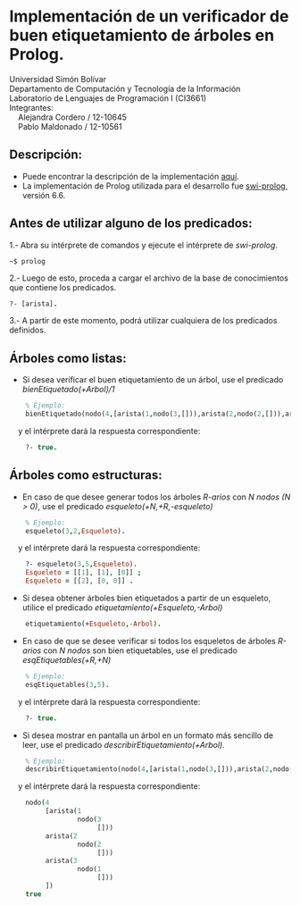 # Implementación de un verificador de buen etiquetamiento de árboles en Prolog.

Universidad Simón Bolívar  
Departamento de Computación y Tecnología de la Información  
Laboratorio de Lenguajes de Programación I (CI3661)  
Integrantes:  
&nbsp;&nbsp;&nbsp;&nbsp;Alejandra Cordero / 12-10645  
&nbsp;&nbsp;&nbsp;&nbsp;Pablo Maldonado / 12-10561  

## Descripción:

* Puede encontrar la descripción de la implementación [aquí](https://github.com/Proyectos-AP/Lenguajes_CI3661/blob/master/Proyecto_2/Enunciado.pdf).
* La implementación de Prolog utilizada para el desarrollo fue [swi-prolog](http://www.swi-prolog.org/), versión 6.6.

## Antes de utilizar alguno de los predicados:
1.- Abra su intérprete de comandos y ejecute el intérprete de *swi-prolog*.
```shell
~$ prolog
``` 
2.- Luego de esto, proceda a cargar el archivo de la base de conocimientos que contiene los predicados.
```prolog
?- [arista].
```
3.- A partir de este momento, podrá utilizar cualquiera de los predicados definidos.

## Árboles como listas: 
* Si desea verificar el buen etiquetamiento de un árbol, use el predicado *bienEtiquetado(+Arbol)/1*
```prolog
	% Ejemplo:
	bienEtiquetado(nodo(4,[arista(1,nodo(3,[])),arista(2,nodo(2,[])),arista(3,nodo(1,[]))])).
```
&nbsp;&nbsp;&nbsp;&nbsp;y el intérprete dará la respuesta correspondiente:
``` prolog
    ?- true.
```

## Árboles como estructuras:
* En caso de que desee generar todos los árboles *R-arios* con *N nodos (N > 0)*, use el predicado *esqueleto(+N,+R,-esqueleto)*
```prolog
	% Ejemplo:
	esqueleto(3,2,Esqueleto).
```
&nbsp;&nbsp;&nbsp;&nbsp;y el intérprete dará la respuesta correspondiente:
``` prolog
    ?- esqueleto(3,5,Esqueleto).
    Esqueleto = [[1], [1], [0]] ;
    Esqueleto = [[2], [0, 0]] .
```

* Si desea obtener árboles bien etiquetados a partir de un esqueleto, utilice el predicado *etiquetamiento(+Esqueleto,-Arbol)*
```prolog
	etiquetamiento(+Esqueleto,-Arbol).
```
* En caso de que se desee verificar si todos los esqueletos de árboles *R-arios* con *N nodos* son bien etiquetables, use el predicado *esqEtiquetables(+R,+N)*

```prolog
	% Ejemplo:
	esqEtiquetables(3,5).
```
&nbsp;&nbsp;&nbsp;&nbsp;y el intérprete dará la respuesta correspondiente:
``` prolog
    ?- true.
```
* Si desea mostrar en pantalla un árbol en un formato más sencillo de leer, use el predicado *describirEtiquetamiento(+Arbol).*
```prolog
	% Ejemplo:
	describirEtiquetamiento(nodo(4,[arista(1,nodo(3,[])),arista(2,nodo(2,[])),arista(3,nodo(1,[]))])).
```
&nbsp;&nbsp;&nbsp;&nbsp;y el intérprete dará la respuesta correspondiente:
``` prolog
    nodo(4
         [arista(1
                 nodo(3
                      []))
         arista(2
                 nodo(2
                      []))
         arista(3
                 nodo(1
                      []))
         ])
    true 


```
